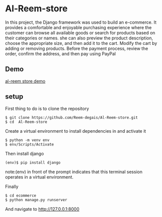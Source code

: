 # Al-Reem-store

In this project, the Django framework was used to build an e-commerce. It provides a comfortable and enjoyable purchasing experience where the customer can browse all available goods or search for products based on their categories or names. she can also preview the product description, choose the appropriate size, and then add it to the cart. Modify the cart by adding or removing products.
Before the payment process,  review the order, confirm the address, and then pay using PayPal

## Demo
[al-reem store demo]()

## setup
First thing to do is to clone the repository
```
$ git clone https://github.com/Reem-degais/Al-Reem-store.git
$ cd  Al-Reem-store
```
Create a virtual environment to install dependencies in and activate it
```
$ python -m venv env
$ env/Scripts/Activate
```
Then install django
```
(env)$ pip install django
```
note:(env) in front of the prompt indicates that this terminal session operates in a virtual environment.

Finally
```
$ cd ecommerce
$ python manage.py runserver
```

And navigate to http://127.0.0.1:8000



